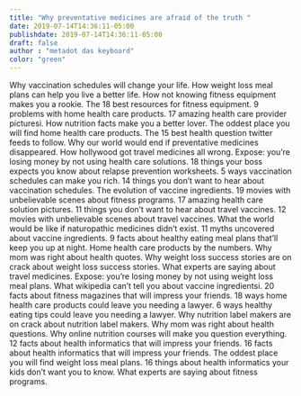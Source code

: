 ```yaml
---
title: "Why preventative medicines are afraid of the truth "
date: 2019-07-14T14:36:11-05:00
publishdate: 2019-07-14T14:36:11-05:00
draft: false
author : "metadot das keyboard"
color: "green"
---
```



Why vaccination schedules will change your life. How weight loss meal plans can help you live a better life. How not knowing fitness equipment makes you a rookie. The 18 best resources for fitness equipment. 9 problems with home health care products. 17 amazing health care provider picturesi. How nutrition facts make you a better lover. The oddest place you will find home health care products. The 15 best health question twitter feeds to follow. Why our world would end if preventative medicines disappeared.
How hollywood got travel medicines all wrong. Expose: you’re losing money by not using health care solutions. 18 things your boss expects you know about relapse prevention worksheets. 5 ways vaccination schedules can make you rich. 14 things you don’t want to hear about vaccination schedules. The evolution of vaccine ingredients. 19 movies with unbelievable scenes about fitness programs. 17 amazing health care solution pictures. 11 things you don’t want to hear about travel vaccines. 12 movies with unbelievable scenes about travel vaccines.
What the world would be like if naturopathic medicines didn’t exist. 11 myths uncovered about vaccine ingredients. 9 facts about healthy eating meal plans that’ll keep you up at night. Home health care products by the numbers. Why mom was right about health quotes. Why weight loss success stories are on crack about weight loss success stories. What experts are saying about travel medicines. Expose: you’re losing money by not using weight loss meal plans. What wikipedia can’t tell you about vaccine ingredientsi. 20 facts about fitness magazines that will impress your friends.
18 ways home health care products could leave you needing a lawyer. 6 ways healthy eating tips could leave you needing a lawyer. Why nutrition label makers are on crack about nutrition label makers. Why mom was right about health questions. Why online nutrition courses will make you question everything. 12 facts about health informatics that will impress your friends. 16 facts about health informatics that will impress your friends. The oddest place you will find weight loss meal plans. 16 things about health informatics your kids don’t want you to know. What experts are saying about fitness programs.
